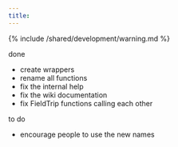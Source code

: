 ```yaml
---
title:
---
```


{% include /shared/development/warning.md %}

done

- create wrappers
- rename all functions
- fix the internal help
- fix the wiki documentation
- fix FieldTrip functions calling each other

to do

- encourage people to use the new names
